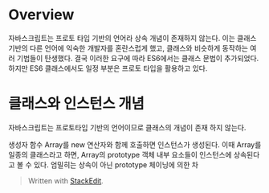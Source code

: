 # Overview

자바스크립트는 프로토 타입 기반의 언어라 상속 개념이 존재하지 않는다. 이는 클래스 기반의 다른 언어에 익숙한 개발자를 혼란스럽게 했고, 클래스와 비슷하게 동작하는 여러 기법들이 탄생했다. 
결국 이러한 요구에 따라 ES6에서는 클래스 문법이 추가되었다. 하지만 ES6 클래스에서도 일정 부분은 프로토 타입을 활용하고 있다.


# 클래스와 인스턴스 개념

자바스크립트는 프로토타입 기반의 언어이므로 클래스의  개념이 존재 하지 않는다. 

생성자 함수 Array를 new 연산자와 함께 호출하면 인스턴스가 생성된다. 이때 Array를 일종의 클래스라고 하면, Array의 prototype 객체 내부 요소들이 인스턴스에 상속된다고 볼 수 있다. 엄밀히는 상속이 아닌 prototype 체이닝에 의한 차



> Written with [StackEdit](https://stackedit.io/).
<!--stackedit_data:
eyJoaXN0b3J5IjpbMTI4MjQ4NDc2NCwxODQwOTc5MTUyXX0=
-->